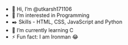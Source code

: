 - 👋 Hi, I’m @utkarsh171106
- 👀 I’m interested in Programming
- ✒️ Skills - HTML, CSS, JavaScript and Python
- 🌱 I’m currently learning C
- ⚡ Fun fact: I am Ironman 😂

<!---
utkarsh171106/utkarsh171106 is a ✨ special ✨ repository because its `README.md` (this file) appears on your GitHub profile.
You can click the Preview link to take a look at your changes.
--->
